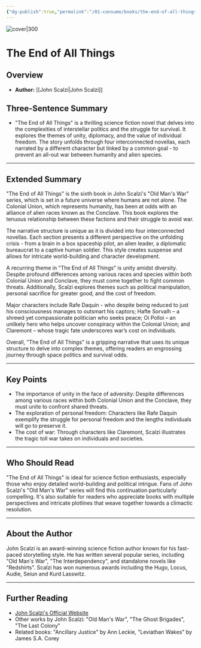 ```yaml
---
{"dg-publish":true,"permalink":"/01-consume/books/the-end-of-all-things/","title":"The End of All Things","tags":["science-fiction","space","politics","survival"]}
---
```


![cover|300](http://books.google.com/books/content?id=1GU5BgAAQBAJ&printsec=frontcover&img=1&zoom=1&edge=curl&source=gbs_api)
# The End of All Things

## Overview
- **Author:** [[John Scalzi\|John Scalzi]] 

## Three-Sentence Summary
- "The End of All Things" is a thrilling science fiction novel that delves into the complexities of interstellar politics and the struggle for survival. It explores the themes of unity, diplomacy, and the value of individual freedom. The story unfolds through four interconnected novellas, each narrated by a different character but linked by a common goal - to prevent an all-out war between humanity and alien species.

---

## Extended Summary
"The End of All Things" is the sixth book in John Scalzi's "Old Man's War" series, which is set in a future universe where humans are not alone. The Colonial Union, which represents humanity, has been at odds with an alliance of alien races known as the Conclave. This book explores the tenuous relationship between these factions and their struggle to avoid war.

The narrative structure is unique as it is divided into four interconnected novellas. Each section presents a different perspective on the unfolding crisis - from a brain in a box spaceship pilot, an alien leader, a diplomatic bureaucrat to a captive human soldier. This style creates suspense and allows for intricate world-building and character development.

A recurring theme in "The End of All Things" is unity amidst diversity. Despite profound differences among various races and species within both Colonial Union and Conclave, they must come together to fight common threats. Additionally, Scalzi explores themes such as political manipulation, personal sacrifice for greater good, and the cost of freedom.

Major characters include Rafe Daquin - who despite being reduced to just his consciousness manages to outsmart his captors; Hafte Sorvalh – a shrewd yet compassionate politician who seeks peace; Oi Polloi – an unlikely hero who helps uncover conspiracy within the Colonial Union; and Claremont – whose tragic fate underscores war’s cost on individuals.

Overall, "The End of All Things" is a gripping narrative that uses its unique structure to delve into complex themes, offering readers an engrossing journey through space politics and survival odds.

---

## Key Points
- The importance of unity in the face of adversity: Despite differences among various races within both Colonial Union and the Conclave, they must unite to confront shared threats.
- The exploration of personal freedom: Characters like Rafe Daquin exemplify the struggle for personal freedom and the lengths individuals will go to preserve it.
- The cost of war: Through characters like Claremont, Scalzi illustrates the tragic toll war takes on individuals and societies. 

---

## Who Should Read
"The End of All Things" is ideal for science fiction enthusiasts, especially those who enjoy detailed world-building and political intrigue. Fans of John Scalzi's "Old Man's War" series will find this continuation particularly compelling. It's also suitable for readers who appreciate books with multiple perspectives and intricate plotlines that weave together towards a climactic resolution.

---

## About the Author
John Scalzi is an award-winning science fiction author known for his fast-paced storytelling style. He has written several popular series, including "Old Man's War", "The Interdependency", and standalone novels like "Redshirts". Scalzi has won numerous awards including the Hugo, Locus, Audie, Seiun and Kurd Lasswitz.

---

## Further Reading
- [John Scalzi's Official Website](http://whatever.scalzi.com/)
- Other works by John Scalzi: "Old Man's War", "The Ghost Brigades", "The Last Colony"
- Related books: "Ancillary Justice" by Ann Leckie, "Leviathan Wakes" by James S.A. Corey
